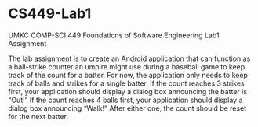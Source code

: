 # CS449-Lab1
UMKC COMP-SCI 449 Foundations of Software Engineering Lab1 Assignment

The lab assignment is to create an Android application that can function as a ball-strike 
counter an umpire might use during a baseball game to keep track of the count for a batter.
For now, the application only needs to keep track of balls and strikes for a single batter. 
If the count reaches 3 strikes first, your application should display a dialog box announcing the batter is “Out!” 
If the count reaches 4 balls first, your application should display a dialog box announcing “Walk!” 
After either one, the count should be reset for the next batter.
